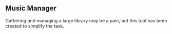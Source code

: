 ## Music Manager
Gathering and managing a large library may be a pain, but this tool has been created to simplify the task.
